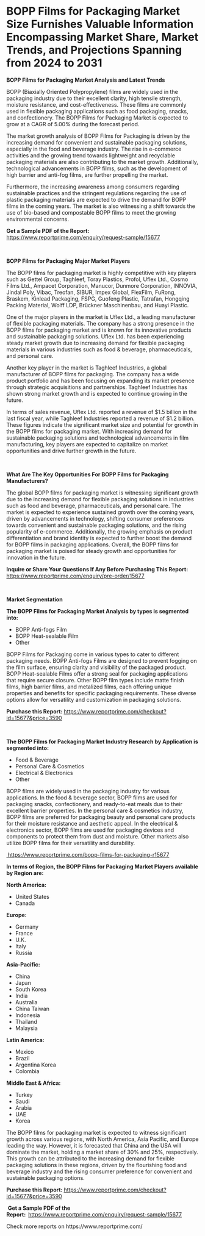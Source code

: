 <p><h1>BOPP Films for Packaging Market Size Furnishes Valuable Information Encompassing Market Share, Market Trends, and Projections Spanning from 2024 to 2031</h1></p><p><strong>BOPP Films for Packaging Market Analysis and Latest Trends</strong></p>
<p><p>BOPP (Biaxially Oriented Polypropylene) films are widely used in the packaging industry due to their excellent clarity, high tensile strength, moisture resistance, and cost-effectiveness. These films are commonly used in flexible packaging applications such as food packaging, snacks, and confectionery. The BOPP Films for Packaging Market is expected to grow at a CAGR of 5.00% during the forecast period.</p><p>The market growth analysis of BOPP Films for Packaging is driven by the increasing demand for convenient and sustainable packaging solutions, especially in the food and beverage industry. The rise in e-commerce activities and the growing trend towards lightweight and recyclable packaging materials are also contributing to the market growth. Additionally, technological advancements in BOPP films, such as the development of high barrier and anti-fog films, are further propelling the market.</p><p>Furthermore, the increasing awareness among consumers regarding sustainable practices and the stringent regulations regarding the use of plastic packaging materials are expected to drive the demand for BOPP films in the coming years. The market is also witnessing a shift towards the use of bio-based and compostable BOPP films to meet the growing environmental concerns.</p></p>
<p><strong>Get a Sample PDF of the Report:&nbsp;</strong> <a href="https://www.reportprime.com/enquiry/request-sample/15677">https://www.reportprime.com/enquiry/request-sample/15677</a></p>
<p>&nbsp;</p>
<p><strong>BOPP Films for Packaging Major Market Players</strong></p>
<p><p>The BOPP films for packaging market is highly competitive with key players such as Gettel Group, Taghleef, Toray Plastics, Profol, Uflex Ltd., Cosmo Films Ltd., Ampacet Corporation, Manucor, Dunmore Corporation, INNOVIA, Jindal Poly, Vibac, Treofan, SIBUR, Impex Global, FlexFilm, FuRong, Braskem, Kinlead Packaging, FSPG, Guofeng Plastic, Tatrafan, Hongqing Packing Material, Wolff LDP, Brückner Maschinenbau, and Huayi Plastic.</p><p>One of the major players in the market is Uflex Ltd., a leading manufacturer of flexible packaging materials. The company has a strong presence in the BOPP films for packaging market and is known for its innovative products and sustainable packaging solutions. Uflex Ltd. has been experiencing steady market growth due to increasing demand for flexible packaging materials in various industries such as food & beverage, pharmaceuticals, and personal care.</p><p>Another key player in the market is Taghleef Industries, a global manufacturer of BOPP films for packaging. The company has a wide product portfolio and has been focusing on expanding its market presence through strategic acquisitions and partnerships. Taghleef Industries has shown strong market growth and is expected to continue growing in the future.</p><p>In terms of sales revenue, Uflex Ltd. reported a revenue of $1.5 billion in the last fiscal year, while Taghleef Industries reported a revenue of $1.2 billion. These figures indicate the significant market size and potential for growth in the BOPP films for packaging market. With increasing demand for sustainable packaging solutions and technological advancements in film manufacturing, key players are expected to capitalize on market opportunities and drive further growth in the future.</p></p>
<p>&nbsp;</p>
<p><strong>What Are The Key Opportunities For BOPP Films for Packaging Manufacturers?</strong></p>
<p><p>The global BOPP films for packaging market is witnessing significant growth due to the increasing demand for flexible packaging solutions in industries such as food and beverage, pharmaceuticals, and personal care. The market is expected to experience sustained growth over the coming years, driven by advancements in technology, shifting consumer preferences towards convenient and sustainable packaging solutions, and the rising popularity of e-commerce. Additionally, the growing emphasis on product differentiation and brand identity is expected to further boost the demand for BOPP films in packaging applications. Overall, the BOPP films for packaging market is poised for steady growth and opportunities for innovation in the future.</p></p>
<p><strong>Inquire or Share Your Questions If Any Before Purchasing This Report:</strong> <a href="https://www.reportprime.com/enquiry/pre-order/15677">https://www.reportprime.com/enquiry/pre-order/15677</a></p>
<p>&nbsp;</p>
<p><strong>Market Segmentation</strong></p>
<p><strong>The BOPP Films for Packaging Market Analysis by types is segmented into:</strong></p>
<p><ul><li>BOPP Anti-fogs Film</li><li>BOPP Heat-sealable Film</li><li>Other</li></ul></p>
<p><p>BOPP Films for Packaging come in various types to cater to different packaging needs. BOPP Anti-fogs Films are designed to prevent fogging on the film surface, ensuring clarity and visibility of the packaged product. BOPP Heat-sealable Films offer a strong seal for packaging applications that require secure closure. Other BOPP film types include matte finish films, high barrier films, and metalized films, each offering unique properties and benefits for specific packaging requirements. These diverse options allow for versatility and customization in packaging solutions.</p></p>
<p><strong>Purchase this Report:&nbsp;</strong><a href="https://www.reportprime.com/checkout?id=15677&price=3590">https://www.reportprime.com/checkout?id=15677&price=3590</a></p>
<p>&nbsp;</p>
<p><strong>The BOPP Films for Packaging Market Industry Research by Application is segmented into:</strong></p>
<p><ul><li>Food & Beverage</li><li>Personal Care & Cosmetics</li><li>Electrical & Electronics</li><li>Other</li></ul></p>
<p><p>BOPP films are widely used in the packaging industry for various applications. In the food & beverage sector, BOPP films are used for packaging snacks, confectionery, and ready-to-eat meals due to their excellent barrier properties. In the personal care & cosmetics industry, BOPP films are preferred for packaging beauty and personal care products for their moisture resistance and aesthetic appeal. In the electrical & electronics sector, BOPP films are used for packaging devices and components to protect them from dust and moisture. Other markets also utilize BOPP films for their versatility and durability.</p></p>
<p><a href="https://www.reportprime.com/bopp-films-for-packaging-r15677">&nbsp;https://www.reportprime.com/bopp-films-for-packaging-r15677</a></p>
<p><strong>In terms of Region, the BOPP Films for Packaging Market Players available by Region are:</strong></p>
<p>
    <p> <strong> North America: </strong>
        <ul>
            <li>United States</li>
            <li>Canada</li>
        </ul>
        </p> 
    <p> <strong> Europe: </strong>
        <ul>
            <li>Germany</li>
            <li>France</li>
            <li>U.K.</li>
            <li>Italy</li>
            <li>Russia</li>
        </ul>
        </p> 
    <p> <strong> Asia-Pacific: </strong>
        <ul>
            <li>China</li>
            <li>Japan</li>
            <li>South Korea</li>
            <li>India</li>
            <li>Australia</li>
            <li>China Taiwan</li>
            <li>Indonesia</li>
            <li>Thailand</li>
            <li>Malaysia</li>
        </ul>
        </p> 
    <p> <strong> Latin America: </strong>
        <ul>
            <li>Mexico</li>
            <li>Brazil</li>
            <li>Argentina Korea</li>
            <li>Colombia</li>
        </ul>
        </p> 
    <p> <strong> Middle East & Africa: </strong>
        <ul>
            <li>Turkey</li>
            <li>Saudi</li>
            <li>Arabia</li>
            <li>UAE</li>
            <li>Korea</li>
        </ul>
    </p>
    </p>
<p><p>The BOPP films for packaging market is expected to witness significant growth across various regions, with North America, Asia Pacific, and Europe leading the way. However, it is forecasted that China and the USA will dominate the market, holding a market share of 30% and 25%, respectively. This growth can be attributed to the increasing demand for flexible packaging solutions in these regions, driven by the flourishing food and beverage industry and the rising consumer preference for convenient and sustainable packaging options.</p></p>
<p><strong>Purchase this Report: </strong><a href="https://www.reportprime.com/checkout?id=15677&price=3590">https://www.reportprime.com/checkout?id=15677&price=3590</a></p>
<p>&nbsp;<strong>Get a Sample PDF of the Report:&nbsp;&nbsp;</strong><a href="https://www.reportprime.com/enquiry/request-sample/15677">https://www.reportprime.com/enquiry/request-sample/15677</a></p>
<p><strong></strong></p>
<p>Check more reports on https://www.reportprime.com/</p>
